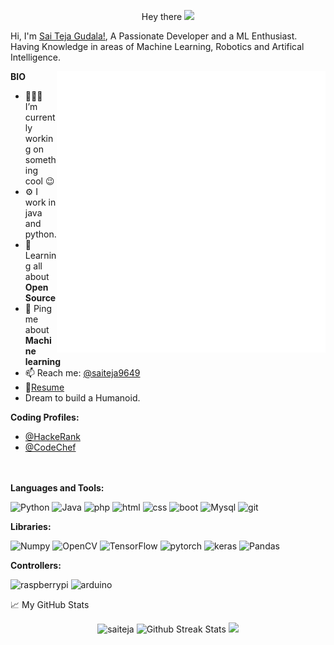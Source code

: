 <p align="center"> Hey there <img src="https://media.giphy.com/media/hvRJCLFzcasrR4ia7z/giphy.gif" width="25px" />
<br />

Hi, I'm [Sai Teja Gudala!](https://saiteja9649.github.io/), A Passionate Developer and  a ML Enthusiast. 
Having Knowledge in areas of Machine Learning, Robotics and Artifical Intelligence.

  <img align="right" alt="GIF" src="https://github.com/saiteja9649/saiteja9649/blob/main/67017-code-animation.gif" width="430" height="450" />
  
**BIO**

- 👨🏽‍💻 I’m currently working on something cool :wink: 
- ⚙️ I work in java and python.
- 🌱 Learning all about **Open Source**
- 💬 Ping me about **Machine learning**
- 📫 Reach me: [@saiteja9649](https://www.linkedin.com/in/sai-teja-gudala-a8538516a/)
- 📝[Resume](https://drive.google.com/file/d/1PP94hGvbbKuWgjBPuibw-1g-S5dySVLs/view?usp=sharing)
- Dream to build a Humanoid.
  
**Coding Profiles:**  
- [@HackeRank](https://www.hackerrank.com/Saiteja9649)
- [@CodeChef](https://www.codechef.com/users/saiteja9649)  
  <br></br>
  
**Languages and Tools:**  
 <p>
<img src="https://img.shields.io/badge/Python-4B8BBE?logo=python&logoColor=FFE873&style-the-badge" alt="Python"/>
<img src="https://img.shields.io/badge/Java-E34F26?logo=java&logoColor=white&style-the-badge" alt="Java"/>
<img src="https://img.shields.io/badge/php-8993be?logo=php&logoColor=white&style-the-badge" alt="php"/>
<img src="https://img.shields.io/badge/HTML-E34F26?logo=html5&logoColor=white&style-the-badge" alt="html"  />
  
<img src="https://img.shields.io/badge/CSS-ffcccc?logo=css3&logoColor=white&style-the-badge" alt="css"  />

<img src="https://img.shields.io/badge/BootStrap-003b5f?logo=bootstrap&logoColor=white&style-the-badge" alt="boot"  />

<img src="https://img.shields.io/badge/Mysql-303030?logo=mysql&logoColor=white&style-the-badge" alt="Mysql"/>

<img src="https://img.shields.io/badge/Git-DC3E15?logo=git&logoColor=white&style-the-badge" alt="git"/>
 </p>

**Libraries:**
<p>
<img src="https://img.shields.io/badge/Numpy-white?logo=numpy&logoColor=306998&style-the-badge" alt="Numpy"/>
<img src="https://img.shields.io/badge/OpenCV-grey?logo=opencv" alt="OpenCV"/>
<img src="https://img.shields.io/badge/TensorFlow-white?logo=tensorflow" alt="TensorFlow"/>  
<img src="https://img.shields.io/badge/PyTorch-white?logo=pytorch" alt="pytorch"/>
<img src="https://img.shields.io/badge/Keras-E34F26?logo=keras" alt="keras"/>
<img src="https://img.shields.io/badge/Pandas-3e344c?logo=pandas" alt="Pandas"/>
</p>

**Controllers:**
<p>
<img src="https://img.shields.io/badge/RaspberryPi-black?logo=raspberrypi&logoColor=bc1142&style-the-badge" alt="raspberrypi"/>  
<img src="https://img.shields.io/badge/Arduino-black?logo=arduino" alt="arduino"/>
</p>
📈 My GitHub Stats
<br />

<p align="center"> <img src="https://github-readme-stats.vercel.app/api?username=saiteja9649&show_icons=true&theme=gotham&bg_color=0,000000,010002" alt="saiteja" />
 <img src="https://github-readme-streak-stats.herokuapp.com/?user=saiteja9649&theme=gotham" alt="Github Streak Stats">
 <img src="https://activity-graph.herokuapp.com/graph?username=saiteja9649&theme=react-dark&color=45EBA5&line=C0C0C0&point=0">

